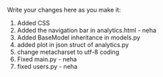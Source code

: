 Write your changes here as you make it:

1. Added CSS
2. Added the navigation bar in analytics.html - neha
3. Added BaseModel inheritance in models.py
4. added plot in json struct of analytics.py
5. change metacharset to utf-8 coding
6. Fixed main.py - neha
7. fixed users.py - neha
